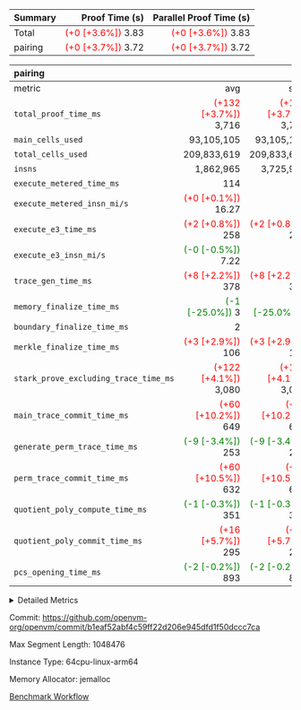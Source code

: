 | Summary | Proof Time (s) | Parallel Proof Time (s) |
|:---|---:|---:|
| Total | <span style='color: red'>(+0 [+3.6%])</span> 3.83 | <span style='color: red'>(+0 [+3.6%])</span> 3.83 |
| pairing | <span style='color: red'>(+0 [+3.7%])</span> 3.72 | <span style='color: red'>(+0 [+3.7%])</span> 3.72 |


| pairing |||||
|:---|---:|---:|---:|---:|
|metric|avg|sum|max|min|
| `total_proof_time_ms ` | <span style='color: red'>(+132 [+3.7%])</span> 3,716 | <span style='color: red'>(+132 [+3.7%])</span> 3,716 | <span style='color: red'>(+132 [+3.7%])</span> 3,716 | <span style='color: red'>(+132 [+3.7%])</span> 3,716 |
| `main_cells_used     ` |  93,105,105 |  93,105,105 |  93,105,105 |  93,105,105 |
| `total_cells_used    ` |  209,833,619 |  209,833,619 |  209,833,619 |  209,833,619 |
| `insns               ` |  1,862,965 |  3,725,930 |  1,862,965 |  1,862,965 |
| `execute_metered_time_ms` |  114 | -          | -          | -          |
| `execute_metered_insn_mi/s` | <span style='color: red'>(+0 [+0.1%])</span> 16.27 | -          | <span style='color: red'>(+0 [+0.1%])</span> 16.27 | <span style='color: red'>(+0 [+0.1%])</span> 16.27 |
| `execute_e3_time_ms  ` | <span style='color: red'>(+2 [+0.8%])</span> 258 | <span style='color: red'>(+2 [+0.8%])</span> 258 | <span style='color: red'>(+2 [+0.8%])</span> 258 | <span style='color: red'>(+2 [+0.8%])</span> 258 |
| `execute_e3_insn_mi/s` | <span style='color: green'>(-0 [-0.5%])</span> 7.22 | -          | <span style='color: green'>(-0 [-0.5%])</span> 7.22 | <span style='color: green'>(-0 [-0.5%])</span> 7.22 |
| `trace_gen_time_ms   ` | <span style='color: red'>(+8 [+2.2%])</span> 378 | <span style='color: red'>(+8 [+2.2%])</span> 378 | <span style='color: red'>(+8 [+2.2%])</span> 378 | <span style='color: red'>(+8 [+2.2%])</span> 378 |
| `memory_finalize_time_ms` | <span style='color: green'>(-1 [-25.0%])</span> 3 | <span style='color: green'>(-1 [-25.0%])</span> 3 | <span style='color: green'>(-1 [-25.0%])</span> 3 | <span style='color: green'>(-1 [-25.0%])</span> 3 |
| `boundary_finalize_time_ms` |  2 |  2 |  2 |  2 |
| `merkle_finalize_time_ms` | <span style='color: red'>(+3 [+2.9%])</span> 106 | <span style='color: red'>(+3 [+2.9%])</span> 106 | <span style='color: red'>(+3 [+2.9%])</span> 106 | <span style='color: red'>(+3 [+2.9%])</span> 106 |
| `stark_prove_excluding_trace_time_ms` | <span style='color: red'>(+122 [+4.1%])</span> 3,080 | <span style='color: red'>(+122 [+4.1%])</span> 3,080 | <span style='color: red'>(+122 [+4.1%])</span> 3,080 | <span style='color: red'>(+122 [+4.1%])</span> 3,080 |
| `main_trace_commit_time_ms` | <span style='color: red'>(+60 [+10.2%])</span> 649 | <span style='color: red'>(+60 [+10.2%])</span> 649 | <span style='color: red'>(+60 [+10.2%])</span> 649 | <span style='color: red'>(+60 [+10.2%])</span> 649 |
| `generate_perm_trace_time_ms` | <span style='color: green'>(-9 [-3.4%])</span> 253 | <span style='color: green'>(-9 [-3.4%])</span> 253 | <span style='color: green'>(-9 [-3.4%])</span> 253 | <span style='color: green'>(-9 [-3.4%])</span> 253 |
| `perm_trace_commit_time_ms` | <span style='color: red'>(+60 [+10.5%])</span> 632 | <span style='color: red'>(+60 [+10.5%])</span> 632 | <span style='color: red'>(+60 [+10.5%])</span> 632 | <span style='color: red'>(+60 [+10.5%])</span> 632 |
| `quotient_poly_compute_time_ms` | <span style='color: green'>(-1 [-0.3%])</span> 351 | <span style='color: green'>(-1 [-0.3%])</span> 351 | <span style='color: green'>(-1 [-0.3%])</span> 351 | <span style='color: green'>(-1 [-0.3%])</span> 351 |
| `quotient_poly_commit_time_ms` | <span style='color: red'>(+16 [+5.7%])</span> 295 | <span style='color: red'>(+16 [+5.7%])</span> 295 | <span style='color: red'>(+16 [+5.7%])</span> 295 | <span style='color: red'>(+16 [+5.7%])</span> 295 |
| `pcs_opening_time_ms ` | <span style='color: green'>(-2 [-0.2%])</span> 893 | <span style='color: green'>(-2 [-0.2%])</span> 893 | <span style='color: green'>(-2 [-0.2%])</span> 893 | <span style='color: green'>(-2 [-0.2%])</span> 893 |



<details>
<summary>Detailed Metrics</summary>

|  | keygen_time_ms | commit_exe_time_ms | app proof_time_ms |
| --- | --- | --- |
|  | 721 | 9 | 4,126 | 

| group | prove_segment_time_ms | memory_to_vec_partition_time_ms | insns | fri.log_blowup | execute_metered_time_ms | execute_metered_insn_mi/s | compute_user_public_values_proof_time_ms |
| --- | --- | --- | --- | --- | --- | --- | --- |
| pairing | 3,967 | 6 | 1,862,965 | 1 | 114 | 16.27 | 38 | 

| group | air_name | quotient_deg | interactions | constraints |
| --- | --- | --- | --- | --- |
| pairing | AccessAdapterAir<16> | 2 | 5 | 12 | 
| pairing | AccessAdapterAir<2> | 2 | 5 | 12 | 
| pairing | AccessAdapterAir<32> | 2 | 5 | 12 | 
| pairing | AccessAdapterAir<4> | 2 | 5 | 12 | 
| pairing | AccessAdapterAir<8> | 2 | 5 | 12 | 
| pairing | BitwiseOperationLookupAir<8> | 2 | 2 | 4 | 
| pairing | MemoryMerkleAir<8> | 2 | 4 | 39 | 
| pairing | PersistentBoundaryAir<8> | 2 | 3 | 7 | 
| pairing | PhantomAir | 2 | 3 | 5 | 
| pairing | Poseidon2PeripheryAir<BabyBearParameters>, 1> | 2 | 1 | 286 | 
| pairing | ProgramAir | 1 | 1 | 4 | 
| pairing | RangeTupleCheckerAir<2> | 1 | 1 | 4 | 
| pairing | Rv32HintStoreAir | 2 | 18 | 28 | 
| pairing | VariableRangeCheckerAir | 1 | 1 | 4 | 
| pairing | VmAirWrapper<Rv32BaseAluAdapterAir, BaseAluCoreAir<4, 8> | 2 | 20 | 37 | 
| pairing | VmAirWrapper<Rv32BaseAluAdapterAir, LessThanCoreAir<4, 8> | 2 | 18 | 40 | 
| pairing | VmAirWrapper<Rv32BaseAluAdapterAir, ShiftCoreAir<4, 8> | 2 | 24 | 91 | 
| pairing | VmAirWrapper<Rv32BranchAdapterAir, BranchEqualCoreAir<4> | 2 | 11 | 20 | 
| pairing | VmAirWrapper<Rv32BranchAdapterAir, BranchLessThanCoreAir<4, 8> | 2 | 13 | 35 | 
| pairing | VmAirWrapper<Rv32CondRdWriteAdapterAir, Rv32JalLuiCoreAir> | 2 | 10 | 18 | 
| pairing | VmAirWrapper<Rv32IsEqualModAdapterAir<2, 1, 32, 32>, ModularIsEqualCoreAir<32, 4, 8> | 2 | 25 | 225 | 
| pairing | VmAirWrapper<Rv32JalrAdapterAir, Rv32JalrCoreAir> | 2 | 16 | 20 | 
| pairing | VmAirWrapper<Rv32LoadStoreAdapterAir, LoadSignExtendCoreAir<4, 8> | 2 | 18 | 33 | 
| pairing | VmAirWrapper<Rv32LoadStoreAdapterAir, LoadStoreCoreAir<4> | 2 | 17 | 40 | 
| pairing | VmAirWrapper<Rv32MultAdapterAir, DivRemCoreAir<4, 8> | 2 | 25 | 84 | 
| pairing | VmAirWrapper<Rv32MultAdapterAir, MulHCoreAir<4, 8> | 2 | 24 | 31 | 
| pairing | VmAirWrapper<Rv32MultAdapterAir, MultiplicationCoreAir<4, 8> | 2 | 19 | 19 | 
| pairing | VmAirWrapper<Rv32RdWriteAdapterAir, Rv32AuipcCoreAir> | 2 | 12 | 14 | 
| pairing | VmAirWrapper<Rv32VecHeapAdapterAir<1, 2, 2, 32, 32>, FieldExpressionCoreAir> | 2 | 415 | 480 | 
| pairing | VmAirWrapper<Rv32VecHeapAdapterAir<2, 1, 1, 32, 32>, FieldExpressionCoreAir> | 2 | 158 | 190 | 
| pairing | VmAirWrapper<Rv32VecHeapAdapterAir<2, 2, 2, 32, 32>, FieldExpressionCoreAir> | 2 | 428 | 457 | 
| pairing | VmConnectorAir | 2 | 5 | 11 | 

| group | air_name | segment | rows | prep_cols | perm_cols | main_cols | cells |
| --- | --- | --- | --- | --- | --- | --- | --- |
| pairing | AccessAdapterAir<16> | 0 | 262,144 |  | 16 | 25 | 10,747,904 | 
| pairing | AccessAdapterAir<32> | 0 | 131,072 |  | 16 | 41 | 7,471,104 | 
| pairing | AccessAdapterAir<8> | 0 | 524,288 |  | 16 | 17 | 17,301,504 | 
| pairing | BitwiseOperationLookupAir<8> | 0 | 65,536 | 3 | 8 | 2 | 655,360 | 
| pairing | MemoryMerkleAir<8> | 0 | 32,768 |  | 16 | 32 | 1,572,864 | 
| pairing | PersistentBoundaryAir<8> | 0 | 32,768 |  | 12 | 20 | 1,048,576 | 
| pairing | PhantomAir | 0 | 1 |  | 12 | 6 | 18 | 
| pairing | Poseidon2PeripheryAir<BabyBearParameters>, 1> | 0 | 32,768 |  | 8 | 300 | 10,092,544 | 
| pairing | ProgramAir | 0 | 32,768 |  | 8 | 10 | 589,824 | 
| pairing | RangeTupleCheckerAir<2> | 0 | 524,288 | 2 | 8 | 1 | 4,718,592 | 
| pairing | Rv32HintStoreAir | 0 | 256 |  | 44 | 32 | 19,456 | 
| pairing | VariableRangeCheckerAir | 0 | 262,144 | 2 | 8 | 1 | 2,359,296 | 
| pairing | VmAirWrapper<Rv32BaseAluAdapterAir, BaseAluCoreAir<4, 8> | 0 | 1,048,576 |  | 52 | 36 | 92,274,688 | 
| pairing | VmAirWrapper<Rv32BaseAluAdapterAir, LessThanCoreAir<4, 8> | 0 | 65,536 |  | 40 | 37 | 5,046,272 | 
| pairing | VmAirWrapper<Rv32BaseAluAdapterAir, ShiftCoreAir<4, 8> | 0 | 2,048 |  | 52 | 53 | 215,040 | 
| pairing | VmAirWrapper<Rv32BranchAdapterAir, BranchEqualCoreAir<4> | 0 | 262,144 |  | 28 | 26 | 14,155,776 | 
| pairing | VmAirWrapper<Rv32BranchAdapterAir, BranchLessThanCoreAir<4, 8> | 0 | 131,072 |  | 32 | 32 | 8,388,608 | 
| pairing | VmAirWrapper<Rv32CondRdWriteAdapterAir, Rv32JalLuiCoreAir> | 0 | 8,192 |  | 28 | 18 | 376,832 | 
| pairing | VmAirWrapper<Rv32IsEqualModAdapterAir<2, 1, 32, 32>, ModularIsEqualCoreAir<32, 4, 8> | 0 | 32 |  | 56 | 166 | 7,104 | 
| pairing | VmAirWrapper<Rv32JalrAdapterAir, Rv32JalrCoreAir> | 0 | 65,536 |  | 36 | 28 | 4,194,304 | 
| pairing | VmAirWrapper<Rv32LoadStoreAdapterAir, LoadStoreCoreAir<4> | 0 | 1,048,576 |  | 52 | 41 | 97,517,568 | 
| pairing | VmAirWrapper<Rv32MultAdapterAir, MulHCoreAir<4, 8> | 0 | 256 |  | 72 | 39 | 28,416 | 
| pairing | VmAirWrapper<Rv32MultAdapterAir, MultiplicationCoreAir<4, 8> | 0 | 512 |  | 52 | 31 | 42,496 | 
| pairing | VmAirWrapper<Rv32RdWriteAdapterAir, Rv32AuipcCoreAir> | 0 | 32,768 |  | 28 | 20 | 1,572,864 | 
| pairing | VmAirWrapper<Rv32VecHeapAdapterAir<2, 1, 1, 32, 32>, FieldExpressionCoreAir> | 0 | 1,024 |  | 320 | 263 | 596,992 | 
| pairing | VmAirWrapper<Rv32VecHeapAdapterAir<2, 2, 2, 32, 32>, FieldExpressionCoreAir> | 0 | 16,384 |  | 604 | 497 | 18,038,784 | 
| pairing | VmConnectorAir | 0 | 2 | 1 | 16 | 5 | 42 | 

| group | segment | trace_gen_time_ms | total_proof_time_ms | total_cells_used | total_cells | system_trace_gen_time_ms | stark_prove_excluding_trace_time_ms | single_trace_gen_time_ms | quotient_poly_compute_time_ms | quotient_poly_commit_time_ms | perm_trace_commit_time_ms | pcs_opening_time_ms | merkle_finalize_time_ms | memory_to_vec_partition_time_ms | memory_finalize_time_ms | main_trace_commit_time_ms | main_cells_used | insns | generate_perm_trace_time_ms | execute_e3_time_ms | execute_e3_insn_mi/s | boundary_finalize_time_ms |
| --- | --- | --- | --- | --- | --- | --- | --- | --- | --- | --- | --- | --- | --- | --- | --- | --- | --- | --- | --- | --- | --- | --- |
| pairing | 0 | 378 | 3,716 | 209,833,619 | 304,931,516 | 377 | 3,080 | 2 | 351 | 295 | 632 | 893 | 106 | 7 | 3 | 649 | 93,105,105 | 1,862,965 | 253 | 258 | 7.22 | 2 | 

| group | segment | trace_height_constraint | weighted_sum | threshold |
| --- | --- | --- | --- | --- |
| pairing | 0 | 0 | 5,382,342 | 2,013,265,921 | 
| pairing | 0 | 1 | 18,152,512 | 2,013,265,921 | 
| pairing | 0 | 2 | 2,691,171 | 2,013,265,921 | 
| pairing | 0 | 3 | 25,000,068 | 2,013,265,921 | 
| pairing | 0 | 4 | 131,072 | 2,013,265,921 | 
| pairing | 0 | 5 | 65,536 | 2,013,265,921 | 
| pairing | 0 | 6 | 6,016,192 | 2,013,265,921 | 
| pairing | 0 | 7 | 4,096 | 2,013,265,921 | 
| pairing | 0 | 8 | 58,426,029 | 2,013,265,921 | 

</details>


Commit: https://github.com/openvm-org/openvm/commit/b1eaf52abf4c59ff22d206e945dfd1f50dccc7ca

Max Segment Length: 1048476

Instance Type: 64cpu-linux-arm64

Memory Allocator: jemalloc

[Benchmark Workflow](https://github.com/openvm-org/openvm/actions/runs/16763159754)
